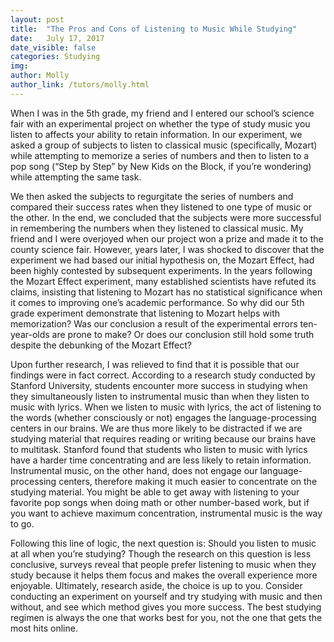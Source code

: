 ```yaml
---
layout: post
title:  "The Pros and Cons of Listening to Music While Studying"
date:   July 17, 2017
date_visible: false
categories: Studying
img: 
author: Molly
author_link: /tutors/molly.html
---
```


When I was in the 5th grade, my friend and I entered our school’s science fair with an experimental project on whether the type of study music you listen to affects your ability to retain information. In our experiment, we asked a group of subjects to listen to classical music (specifically, Mozart) while attempting to memorize a series of numbers and then to listen to a pop song (“Step by Step” by New Kids on the Block, if you’re wondering) while attempting the same task. 
<!--more-->
We then asked the subjects to regurgitate the series of numbers and compared their success rates when they listened to one type of music or the other. In the end, we concluded that the subjects were more successful in remembering the numbers when they listened to classical music. My friend and I were overjoyed when our project won a prize and made it to the county science fair. However, years later, I was shocked to discover that the experiment we had based our initial hypothesis on, the Mozart Effect, had been highly contested by subsequent experiments. In the years following the Mozart Effect experiment, many established scientists have refuted its claims, insisting that listening to Mozart has no statistical significance when it comes to improving one’s academic performance. So why did our 5th grade experiment demonstrate that listening to Mozart helps with memorization? Was our conclusion a result of the experimental errors ten-year-olds are prone to make? Or does our conclusion still hold some truth despite the debunking of the Mozart Effect?

Upon further research, I was relieved to find that it is possible that our findings were in fact correct. According to a research study conducted by Stanford University, students encounter more success in studying when they simultaneously listen to instrumental music than when they listen to music with lyrics. When we listen to music with lyrics, the act of listening to the words (whether consciously or not) engages the language-processing centers in our brains. We are thus more likely to be distracted if we are studying material that requires reading or writing because our brains have to multitask. Stanford found that students who listen to music with lyrics have a harder time concentrating and are less likely to retain information. Instrumental music, on the other hand, does not engage our language-processing centers, therefore making it much easier to concentrate on the studying material. You might be able to get away with listening to your favorite pop songs when doing math or other number-based work, but if you want to achieve maximum concentration, instrumental music is the way to go. 

Following this line of logic, the next question is: Should you listen to music at all when you’re studying? Though the research on this question is less conclusive, surveys reveal that people prefer listening to music when they study because it helps them focus and makes the overall experience more enjoyable. Ultimately, research aside, the choice is up to you. Consider conducting an experiment on yourself and try studying with music and then without, and see which method gives you more success. The best studying regimen is always the one that works best for you, not the one that gets the most hits online.
